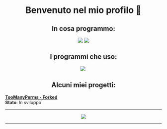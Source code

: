<h1 align="center">Benvenuto nel mio profilo 👀</h1>
<p align="center"> 
</p>

<h2 align="center"> In cosa programmo: </h2>
<p align="center"> 
<img src="https://img.shields.io/badge/Java-ED8B00?style=for-the-badge&logo=java&logoColor=white" />
<img src="https://img.shields.io/badge/JavaScript-F7DF1E?style=for-the-badge&logo=javascript&logoColor=black" />
</p>

<h2 align="center"> I programmi che uso: </h2>
<p align="center"> 
<img src="https://img.shields.io/badge/VSCode-008B8B?style=for-the-badge&logo=visual-studio-code&logoColor=blue" />
<img sec="https://img.shields.io/badge/IntelliJ-black?style=for-the-badge&logo=intellij-idea&logoColor=blue" />
</p>

<h2 align="center"> Alcuni miei progetti: </h2>

[**TooManyPerms - Forked**](https://github.com/Infamess/TooManyPerms)
<br>**Stato**: In sviluppo

<hr>
<p align="center"><img src="https://github-readme-stats.vercel.app/api?username=Infamess&theme=gradient&show_icons=true&custom_title=Statistiche di Infamess&count_private=true" /></p>
<hr>
